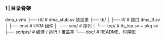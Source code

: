### 1 | 目录骨架

dma_uvm/
├── rtl/              # dma_stub.sv 放这里
├── tb/
│   ├── if/           # 接口 dma_if.sv
│   ├── env/          # UVM 组件
│   ├── seq/          # 序列
│   └── top/          # tb_top.sv + pkg.sv
├── scripts/          # 编译 / 运行 / 覆盖率
└── doc/              # README、时序图


